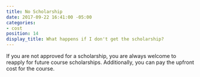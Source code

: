 ```yaml
---
title: No Scholarship
date: 2017-09-22 16:41:00 -05:00
categories:
- cost
position: 14
display_title: What happens if I don't get the scholarship?
---
```


If you are not approved for a scholarship, you are always welcome to reapply for future course scholarships. Additionally, you can pay the upfront cost for the course.